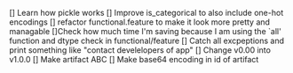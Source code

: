 [] Learn how pickle works
[] Improve is_categorical to also include one-hot encodings
[] refactor functional.feature to make it look more pretty and managable
[]Check how much time I'm saving because I am using the `all' function and dtype
check in functional/feature
[] Catch all excpeptions and print something like "contact develelopers of app"
[] Change v0.00 into v1.0.0
[] Make artifact ABC
[] Make base64 encoding in id of artifact



